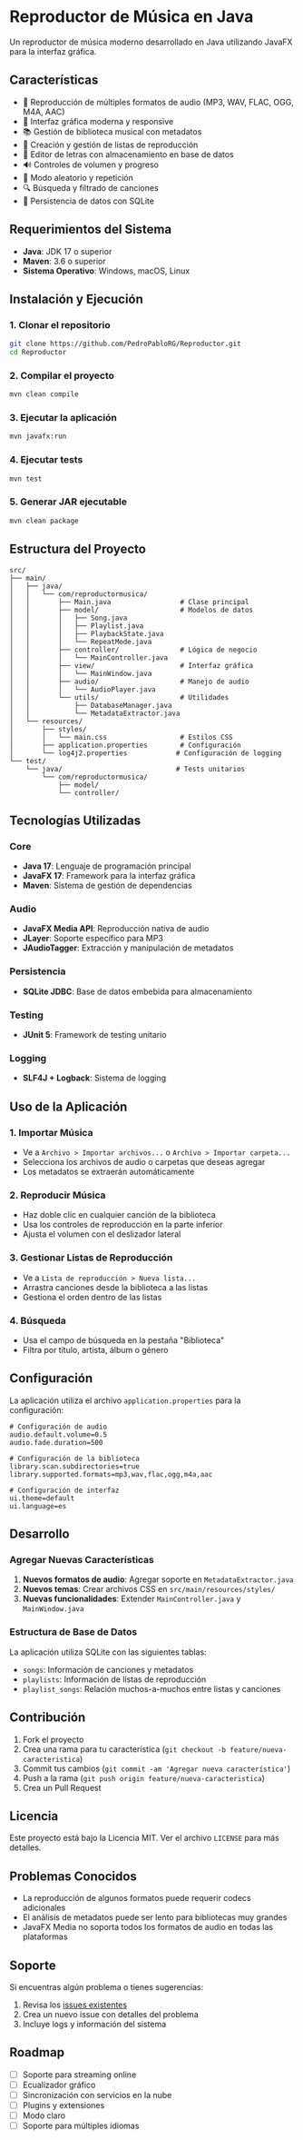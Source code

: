 # Reproductor de Música en Java

Un reproductor de música moderno desarrollado en Java utilizando JavaFX para la interfaz gráfica.

## Características

- 🎵 Reproducción de múltiples formatos de audio (MP3, WAV, FLAC, OGG, M4A, AAC)
- 🎨 Interfaz gráfica moderna y responsive
- 📚 Gestión de biblioteca musical con metadatos
- 📝 Creación y gestión de listas de reproducción
- 🎤 Editor de letras con almacenamiento en base de datos
- 🔊 Controles de volumen y progreso
- 🔀 Modo aleatorio y repetición
- 🔍 Búsqueda y filtrado de canciones
- 💾 Persistencia de datos con SQLite

## Requerimientos del Sistema

- **Java**: JDK 17 o superior
- **Maven**: 3.6 o superior
- **Sistema Operativo**: Windows, macOS, Linux

## Instalación y Ejecución

### 1. Clonar el repositorio
```bash
git clone https://github.com/PedroPabloRG/Reproductor.git
cd Reproductor
```

### 2. Compilar el proyecto
```bash
mvn clean compile
```

### 3. Ejecutar la aplicación
```bash
mvn javafx:run
```

### 4. Ejecutar tests
```bash
mvn test
```

### 5. Generar JAR ejecutable
```bash
mvn clean package
```

## Estructura del Proyecto

```
src/
├── main/
│   ├── java/
│   │   └── com/reproductormusica/
│   │       ├── Main.java                 # Clase principal
│   │       ├── model/                    # Modelos de datos
│   │       │   ├── Song.java
│   │       │   ├── Playlist.java
│   │       │   ├── PlaybackState.java
│   │       │   └── RepeatMode.java
│   │       ├── controller/               # Lógica de negocio
│   │       │   └── MainController.java
│   │       ├── view/                     # Interfaz gráfica
│   │       │   └── MainWindow.java
│   │       ├── audio/                    # Manejo de audio
│   │       │   └── AudioPlayer.java
│   │       └── utils/                    # Utilidades
│   │           ├── DatabaseManager.java
│   │           └── MetadataExtractor.java
│   └── resources/
│       ├── styles/
│       │   └── main.css                  # Estilos CSS
│       ├── application.properties        # Configuración
│       └── log4j2.properties            # Configuración de logging
└── test/
    └── java/                            # Tests unitarios
        └── com/reproductormusica/
            ├── model/
            └── controller/
```

## Tecnologías Utilizadas

### Core
- **Java 17**: Lenguaje de programación principal
- **JavaFX 17**: Framework para la interfaz gráfica
- **Maven**: Sistema de gestión de dependencias

### Audio
- **JavaFX Media API**: Reproducción nativa de audio
- **JLayer**: Soporte específico para MP3
- **JAudioTagger**: Extracción y manipulación de metadatos

### Persistencia
- **SQLite JDBC**: Base de datos embebida para almacenamiento

### Testing
- **JUnit 5**: Framework de testing unitario

### Logging
- **SLF4J + Logback**: Sistema de logging

## Uso de la Aplicación

### 1. Importar Música
- Ve a `Archivo > Importar archivos...` o `Archivo > Importar carpeta...`
- Selecciona los archivos de audio o carpetas que deseas agregar
- Los metadatos se extraerán automáticamente

### 2. Reproducir Música
- Haz doble clic en cualquier canción de la biblioteca
- Usa los controles de reproducción en la parte inferior
- Ajusta el volumen con el deslizador lateral

### 3. Gestionar Listas de Reproducción
- Ve a `Lista de reproducción > Nueva lista...`
- Arrastra canciones desde la biblioteca a las listas
- Gestiona el orden dentro de las listas

### 4. Búsqueda
- Usa el campo de búsqueda en la pestaña "Biblioteca"
- Filtra por título, artista, álbum o género

## Configuración

La aplicación utiliza el archivo `application.properties` para la configuración:

```properties
# Configuración de audio
audio.default.volume=0.5
audio.fade.duration=500

# Configuración de la biblioteca
library.scan.subdirectories=true
library.supported.formats=mp3,wav,flac,ogg,m4a,aac

# Configuración de interfaz
ui.theme=default
ui.language=es
```

## Desarrollo

### Agregar Nuevas Características

1. **Nuevos formatos de audio**: Agregar soporte en `MetadataExtractor.java`
2. **Nuevos temas**: Crear archivos CSS en `src/main/resources/styles/`
3. **Nuevas funcionalidades**: Extender `MainController.java` y `MainWindow.java`

### Estructura de Base de Datos

La aplicación utiliza SQLite con las siguientes tablas:

- `songs`: Información de canciones y metadatos
- `playlists`: Información de listas de reproducción
- `playlist_songs`: Relación muchos-a-muchos entre listas y canciones

## Contribución

1. Fork el proyecto
2. Crea una rama para tu característica (`git checkout -b feature/nueva-caracteristica`)
3. Commit tus cambios (`git commit -am 'Agregar nueva característica'`)
4. Push a la rama (`git push origin feature/nueva-caracteristica`)
5. Crea un Pull Request

## Licencia

Este proyecto está bajo la Licencia MIT. Ver el archivo `LICENSE` para más detalles.

## Problemas Conocidos

- La reproducción de algunos formatos puede requerir codecs adicionales
- El análisis de metadatos puede ser lento para bibliotecas muy grandes
- JavaFX Media no soporta todos los formatos de audio en todas las plataformas

## Soporte

Si encuentras algún problema o tienes sugerencias:

1. Revisa los [issues existentes](../../issues)
2. Crea un nuevo issue con detalles del problema
3. Incluye logs y información del sistema

## Roadmap

- [ ] Soporte para streaming online
- [ ] Ecualizador gráfico
- [ ] Sincronización con servicios en la nube
- [ ] Plugins y extensiones
- [ ] Modo claro
- [ ] Soporte para múltiples idiomas
